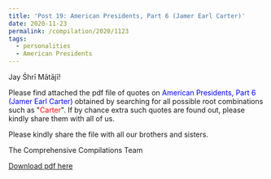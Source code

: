 ```yaml
---
title: 'Post 19: American Presidents, Part 6 (Jamer Earl Carter)'
date: 2020-11-23
permalink: /compilation/2020/1123
tags:
  - personalities
  - American Presidents
---
```

Jay Śhrī Mātājī!

Please find attached the pdf file of quotes on <font color="blue">American Presidents, Part 6 (Jamer Earl Carter)</font> obtained by searching for all possible root combinations such as "<font color="red">Carter</font>". If by chance extra such quotes are found out, please kindly share them with all of us.<br>

Please kindly share the file with all our brothers and sisters.  

The Comprehensive Compilations Team

[Download pdf here](http://seven-teams.github.io/files/American_Presidents_Part_6_James_Earl_Carter.pdf)